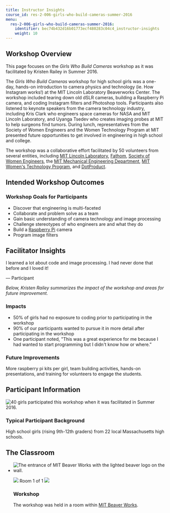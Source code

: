 ```yaml
---
title: Instructor Insights
course_id: res-2-006-girls-who-build-cameras-summer-2016
menu:
  res-2-006-girls-who-build-cameras-summer-2016:
    identifier: bec74b432d16b01773ecf480283c04c4_instructor-insights
    weight: 10
---
```

Workshop Overview
-----------------

This page focuses on the _Girls Who Build Cameras_ workshop as it was facilitated by Kristen Railey in Summer 2016.

The _Girls Who Build Cameras_ workshop for high school girls was a one-day, hands-on introduction to camera physics and technology (ie. How Instagram works!) at the MIT Lincoln Laboratory Beaverworks Center. The workshop included tearing down old dSLR cameras, building a Raspberry Pi camera, and coding Instagram filters and Photoshop tools. Participants also listened to keynote speakers from the camera technology industry, including Kris Clark who engineers space cameras for NASA and MIT Lincoln Laboratory, and Uyanga Tsedev who creates imaging probes at MIT to help surgeons find tumors. During lunch, representatives from the Society of Women Engineers and the Women Technology Program at MIT presented future opportunities to get involved in engineering in high school and college.

The workshop was a collaborative effort facilitated by 50 volunteers from several entities, including [MIT Lincoln Laboratory](http://www.ll.mit.edu), [Fathom](https://fathom.info), [Society of Women Engineers](http://societyofwomenengineers.swe.org), the [MIT Mechanical Engineering Department](http://meche.mit.edu), [MIT Women's Technology Program](http://wtp.mit.edu), and [DotProduct](https://www.dotproduct3d.com). 

Intended Workshop Outcomes
--------------------------

### Workshop Goals for Participants

*   Discover that engineering is multi-faceted
*   Collaborate and problem solve as a team
*   Gain basic understanding of camera technology and image processing
*   Challenge stereotypes of who engineers are and what they do
*   Build a [Raspberry Pi](https://www.raspberrypi.org/about/) camera
*   Program image filters

Facilitator Insights
--------------------

I learned a lot about code and image processing. I had never done that before and I loved it! 

— Participant

_Below, Kristen Railey summarizes the impact of the workshop and areas for future improvement._

### Impacts

*   50% of girls had no exposure to coding prior to participating in the workshop
*   90% of our participants wanted to pursue it in more detail after participating in the workshop
*   One participant noted, "This was a great experience for me because I had wanted to start programming but I didn't know how or where.”

### Future Improvements

More raspberry pi kits per girl, team building activities, hands-on presentations, and training for volunteers to engage the students.

Participant Information
-----------------------

![40 girls participated this workshop when it was facilitated in Summer 2016.](https://open-learning-course-data-ci.s3.amazonaws.com/res-2-006-girls-who-build-cameras-summer-2016/b5e3ad16b0570101aac505192112d129_40.png)

### Typical Participant Background

High school girls (rising 9th-12th graders) from 22 local Massachusetts high schools. 

The Classroom
-------------

*   ![The entrance of MIT Beaver Works with the lighted beaver logo on the wall.](https://open-learning-course-data-ci.s3.amazonaws.com/res-2-006-girls-who-build-cameras-summer-2016/beeddfe0cbcf31709c6dd6be01342b6f_beaver_works.jpg)
    
    ![](/images/educator/classroom_prev_dim.png) Room 1 of 1 ![](/images/educator/classroom_next_dim.png)
    
    ### Workshop
    
    The workshop was held in a room within [MIT Beaver Works](https://beaverworks.ll.mit.edu/CMS/bw/facility).